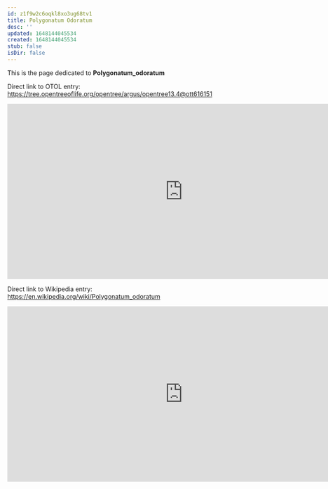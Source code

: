 ```yaml
---
id: z1f9w2c6oqkl8xo3ug68tv1
title: Polygonatum Odoratum
desc: ''
updated: 1648144045534
created: 1648144045534
stub: false
isDir: false
---
```

This is the page dedicated to **Polygonatum_odoratum**


Direct link to OTOL entry: https://tree.opentreeoflife.org/opentree/argus/opentree13.4@ott616151



<html>
    <body>
    <iframe src="https://tree.opentreeoflife.org/opentree/argus/opentree13.4@ott616151"
    width="800" height="400" frameborder="0" allowfullscreen> </iframe>
    </body>
</html>
    


Direct link to Wikipedia entry: https://en.wikipedia.org/wiki/Polygonatum_odoratum



<html>
    <body>
    <iframe src="https://en.wikipedia.org/wiki/Polygonatum_odoratum"
    width="800" height="400" frameborder="0" allowfullscreen> </iframe>
    </body>
</html>
    
